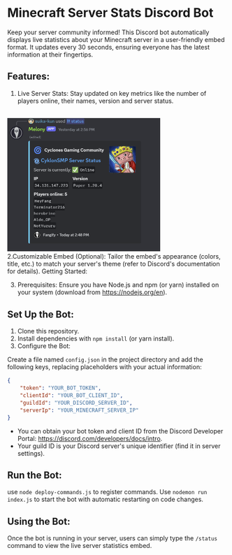 # Minecraft Server Stats Discord Bot
Keep your server community informed! This Discord bot automatically displays live statistics about your Minecraft server in a user-friendly embed format. It updates every 30 seconds, ensuring everyone has the latest information at their fingertips.

## Features:

1. Live Server Stats: Stay updated on key metrics like the number of players online, their names, version and server status.
<br>
<img src="./embed.png" width="350">
<br>
2.Customizable Embed (Optional): Tailor the embed's appearance (colors, title, etc.) to match your server's theme (refer to Discord's documentation for details).
Getting Started:

3. Prerequisites: Ensure you have Node.js and npm (or yarn) installed on your system (download from https://nodejs.org/en).
   

## Set Up the Bot:

1. Clone this repository.
2. Install dependencies with `npm install` (or yarn install).
3. Configure the Bot:

Create a file named `config.json` in the project directory and add the following keys, replacing placeholders with your actual information:
```json
{
    "token": "YOUR_BOT_TOKEN",
    "clientId": "YOUR_BOT_CLIENT_ID",
    "guildId": "YOUR_DISCORD_SERVER_ID",
    "serverIp": "YOUR_MINECRAFT_SERVER_IP"
}
```
- You can obtain your bot token and client ID from the Discord Developer Portal: https://discord.com/developers/docs/intro.
- Your guild ID is your Discord server's unique identifier (find it in server settings).

## Run the Bot:
use `node deploy-commands.js` to register commands.
Use `nodemon run index.js` to start the bot with automatic restarting on code changes.

## Using the Bot:

Once the bot is running in your server, users can simply type the `/status` command to view the live server statistics embed.
